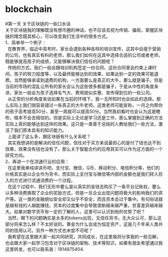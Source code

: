 # blockchain
#第一天 关于区块链的一些口水话<br>
关于区块链我的理解既没有想币圈的神话，也不应该去视为传销、骗局，掌握区块链的理念既其核心，可以改变我们生活中的很多方式。<br>
1、简单举一个例子：<br>
   在教育界，临近中高考时，家长会遇到各种各样的培训宣传，这其中会擅于营销的公司，也有真实有料的老师，那么我们如何在这其中选择合适的公司或者老师，既能够提高孩子的成绩，又能够解决我们信任的问题呢？<br>
   传统的方式，我们一般会跟培训机构签定一份合同，这份合同里会约束上课时间，孩子的努力程度等，以及最终能够达到的效果，如果达到一定的效果可能退费。当然能够承诺到退费的机构，一方面要么是真正的大牛，要么就是骗子。但是当前的市场的混乱让所有的家长会认为这些很多都是骗子，于是从中性的角度来讲，家长一般会为孩子选择名气大、费用貌似实惠、宣传得到位的一些公司。<br>
   从正常的分析角度来说如果在当前的环境下，我一无所知时也会如此的选择。那么实际上我们很容易错过一些真正的大牛老师。这类老师可能宣称，一月之内帮你的孩子高考提高50分，甚至一周就可以提高50分。当然我初看时也会认为这是瞎吹，根本不会去相信的。但是实际上无论是学习还是工作，那么掌握到正确的方法实际上真的能够达到这样的效果。这只是一类善于总结的人教给我们一些方法，激活了我们原本具有的知识能力。<br>
   上面讲了这么多，跟区块链有什么关系呢？<br>
   其实我想讲的是解决的信任问题，信任对于买方来说最担心的是付了钱也达不到效果，效果没有钱也没有了。那么关于智能合约的应用其实可以作为这方面的一个研究方向。<br>
2、再讲一个在流通行业的应用：<br>
   在这里我单纯讲讲币吧，支付宝、微信，Q币、移动积分、电信积分等，他们的价格其实是以企业作为背书，而实际上支付宝与微信等内部的金额也是我们转入存入的方式进行流通消费的一个过程。<br>
   在这个过程中，我们无形中要么是以真实的金钱去购买了一条平台记账权，要么以多种消费换取了企业的奖励方式，但是一旦企业出现问题将极大的影响我们的资产等。这一类的金融貌似安全却又似乎不安全，而且资本会过于集中。有句俗话就是越有钱的人越能赚钱，资本的过度集中会导致垄断越来越严重，贫富差异越来越大。如果对数字货币有一定的了解的人，这里可以认识到他的优势了吧？<br>
   当然，眼下的问题确实是太多的tokens出现，无信任背书，无大众认可，那么这部分将来怎么样？不太好说的。黄金为什么会成为恒定资产，这是几千年来人类共同的信用认可。另外一种方式也未尝不可呢？<br>
   我希望在这里跟大家一起共同研究，共同成长，在这里我将分享我的一些见解，也会跟大家一起学习包含对于区块链的架构、技术等知识，如果有朋友希望通过我这里转发，也可以联系我：1914875404.
   
